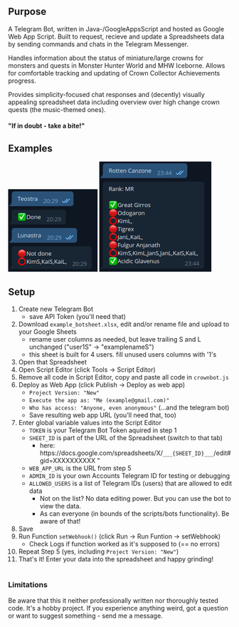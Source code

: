
## Purpose
A Telegram Bot, written in Java-/GoogleAppsScript and hosted as Google Web App Script. Built to request, recieve and update a Spreadsheets data by sending commands and chats in the Telegram Messenger. 

Handles information about the status of miniature/large crowns for monsters and quests in Monster Hunter World and MHW Iceborne. Allows for comfortable tracking and updating of Crown Collector Achievements progress.

Provides simplicity-focused chat responses and (decently) visually appealing spreadsheet data including overview over high change crown quests (the music-themed ones).

#### "If in doubt - take a bite!"

## Examples


![](./readme_img/monster_response.png)
![](./readme_img/quest_response.png)


## Setup

1. Create new Telegram Bot
	- save API Token (you'll need that)
 2. Download `example_botsheet.xlsx`, edit and/or rename file and upload to your Google Sheets
	- rename user columns as needed, but leave trailing S and L unchanged ("user1S" -> "examplenameS")
	- this sheet is built for 4 users. fill unused users columns with '1's
3. Open that Spreadsheet
3. Open Script Editor (click Tools -> Script Editor)
4. Remove all code in Script Editor, copy and paste all code in `crownbot.js`
5. Deploy as Web App (click Publish -> Deploy as web app) 
	- `Project Version: "New"`
	- `Execute the app as: "Me (example@gmail.com)"`
	- `Who has access: "Anyone, even anonymous"` (...and the telegram bot)
	- Save resulting web app URL (you'll need that, too)
6. Enter global variable values into the Script Editor
	- `TOKEN` is your Telegram Bot Token aquired in step 1
	- `SHEET_ID` is part of the URL of the Spreadsheet (switch to that tab) 
        - here: htt<span>ps://docs.google.com/spreadsheets/X/`___{SHEET_ID}___`/edit#gid=XXXXXXXXXX "
	- `WEB_APP_URL` is the URL from step 5
	- `ADMIN_ID` is your own Accounts Telegram ID for testing or debugging
	- `ALLOWED_USERS` is a list of Telegram IDs (users) that are allowed to edit data
        - Not on the list? No data editing power. But you can use the bot to view the data. 
        - As can everyone (in bounds of the scripts/bots functionality). Be aware of that!
7. Save 
8. Run Function `setWebhook()` (click Run -> Run Funtion -> setWebhook)
	- Check Logs if function worked as it's supposed to (== no errors)
9. Repeat Step 5 (yes, including `Project Version: "New"`)
10. That's it! Enter your data into the spreadsheet and happy grinding!

#
### Limitations
Be aware that this it neither professionally written nor thoroughly tested code. It's a hobby project. If you experience anything weird, got a question or want to suggest something - send me a message. 